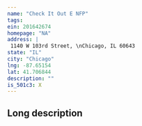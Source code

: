 ```yaml
---
name: "Check It Out E NFP"
tags:
ein: 201642674
homepage: "NA"
address: |
 1140 W 103rd Street, \nChicago, IL 60643
state: "IL"
city: "Chicago"
lng: -87.65154
lat: 41.706844
description: ""
is_501c3: X
---
```


## Long description



